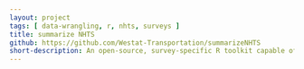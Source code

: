 ```yaml
---
layout: project
tags: [ data-wrangling, r, nhts, surveys ]
title: summarize NHTS
github: https://github.com/Westat-Transportation/summarizeNHTS
short-description: An open-source, survey-specific R toolkit capable of processing weighted data, computing common statistics and errors, and producing interactive web visualizations will increase transparency in analyses, eliminate common technical stumbling blocks, and ultimately attract more interest to these powerful datasets.
---
```

